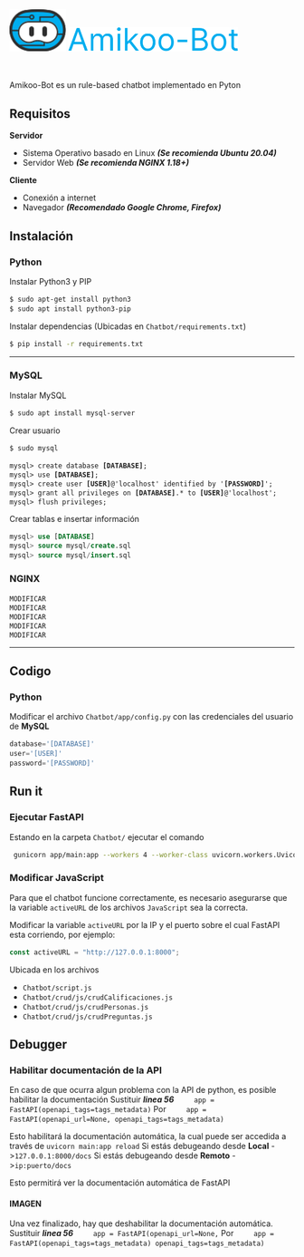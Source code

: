
<img src="/img/Logo-header.svg" alt="Logo" width="100"/>
<img src="/img/Logo-text.png" alt="Amikoo-Bot" width="300"/>

<br></br>
Amikoo-Bot es un rule-based chatbot implementado en Pyton

## Requisitos
**Servidor**
- Sistema Operativo basado en Linux ***(Se recomienda Ubuntu 20.04)***
- Servidor Web ***(Se recomienda NGINX 1.18+)***

**Cliente**
- Conexión a internet
- Navegador ***(Recomendado Google Chrome, Firefox)***


## Instalación
### Python
Instalar Python3 y PIP
```bash
$ sudo apt-get install python3
$ sudo apt install python3-pip
```
<!--- <br></br>-->
Instalar dependencias (Ubicadas en `Chatbot/requirements.txt`)
```bash
$ pip install -r requirements.txt
```
----------------
### MySQL
Instalar MySQL
```bash
$ sudo apt install mysql-server
```
Crear usuario
```bash
$ sudo mysql
```
<pre><code>mysql> create database <b>[DATABASE]</b>;
mysql> use <b>[DATABASE]</b>;
mysql> create user <b>[USER]</b>@'localhost' identified by '<b>[PASSWORD]</b>';
mysql> grant all privileges on <b>[DATABASE]</b>.* to <b>[USER]</b>@'localhost';
mysql> flush privileges;</code></pre>
Crear tablas e insertar información
```sql
mysql> use [DATABASE]
mysql> source mysql/create.sql
mysql> source mysql/insert.sql
```
### NGINX
```
MODIFICAR
MODIFICAR
MODIFICAR
MODIFICAR
MODIFICAR
```

------------------
## Codigo
### Python
Modificar el archivo ```Chatbot/app/config.py``` con las credenciales del usuario de **MySQL**
```python
database='[DATABASE]'
user='[USER]'
password='[PASSWORD]'
 ```


## Run it
### Ejecutar FastAPI
Estando en la carpeta `Chatbot/` ejecutar el comando
```bash
 gunicorn app/main:app --workers 4 --worker-class uvicorn.workers.UvicornWorker -D
```

### Modificar JavaScript
Para que el chatbot funcione correctamente, es necesario asegurarse que la variable `activeURL` de los archivos `JavaScript` sea la correcta.

Modificar la variable `activeURL` por la IP y el puerto sobre el cual FastAPI esta corriendo, por ejemplo:
```js
const activeURL = "http://127.0.0.1:8000";
```
Ubicada en los archivos
- `Chatbot/script.js`
- `Chatbot/crud/js/crudCalificaciones.js`
- `Chatbot/crud/js/crudPersonas.js`
- `Chatbot/crud/js/crudPreguntas.js`


## Debugger
### Habilitar documentación de la API
En caso de que ocurra algun problema con la API de python, es posible habilitar la documentación
Sustituir ***linea 56***
&nbsp;&nbsp;&nbsp;&nbsp;&nbsp;&nbsp;&nbsp;&nbsp;`app = FastAPI(openapi_tags=tags_metadata)`
Por
&nbsp;&nbsp;&nbsp;&nbsp;&nbsp;&nbsp;&nbsp;&nbsp;`app = FastAPI(openapi_url=None, openapi_tags=tags_metadata)`

Esto habilitará la documentación automática, la cual puede ser accedida a través de `uvicorn main:app reload`
Si estás debugeando desde **Local** ->``127.0.0.1:8000/docs``
Si estás debugeando desde **Remoto** ->``ip:puerto/docs``

Esto permitirá ver la documentación automática de FastAPI
#### IMAGEN

Una vez finalizado, hay que deshabilitar la documentación automática.
Sustituir ***linea 56***
&nbsp;&nbsp;&nbsp;&nbsp;&nbsp;&nbsp;&nbsp;&nbsp;`app = FastAPI(openapi_url=None,`
Por
&nbsp;&nbsp;&nbsp;&nbsp;&nbsp;&nbsp;&nbsp;&nbsp;`app = FastAPI(openapi_tags=tags_metadata)
openapi_tags=tags_metadata)`
